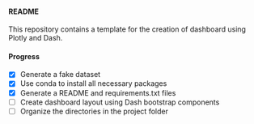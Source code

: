 #### README

This repository contains a template for the creation of dashboard using Plotly and Dash.

#### Progress

- [x] Generate a fake dataset
- [x] Use conda to install all necessary packages
- [x] Generate a README and requirements.txt files
- [ ] Create dashboard layout using Dash bootstrap components
- [ ] Organize the directories in the project folder
